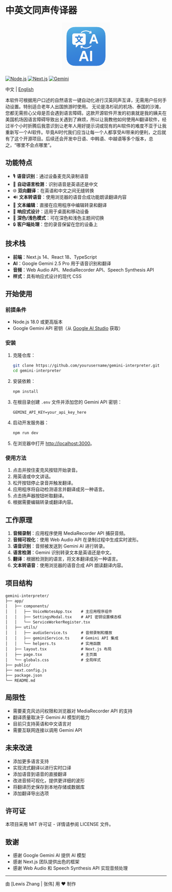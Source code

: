 # 中英文同声传译器

<p align="center">
  <img src="./public/icon-192x192.png" alt="中英文同声传译器图标" width="150">
</p>


[![Node.js](https://img.shields.io/badge/Node.js-v18.0%2B-brightgreen)](https://nodejs.org/)
[![Next.js](https://img.shields.io/badge/Next.js-v14-black)](https://nextjs.org/)
[![Gemini](https://img.shields.io/badge/Gemini-2.5%20Pro-blue)](https://ai.google.dev/)

中文 | [English](README.md)

本软件可根据用户口述的自然语言一键自动化进行汉英同声互译，无需用户任何手动设置。特别适合老年人出国旅游时使用。
无论是洛杉矶的机场、泰国的沙滩，您都无需担心父母是否会遇到语言障碍。这款开源软件开发的初衷就是我的姨夫在美国机场因语言障碍导致出关遇到了麻烦，所以让我教他如何使用AI翻译软件，经过半个小时折腾后我意识到让老年人用好提示词或现有的AI软件的难度不亚于让我重新写一个AI软件。毕竟AI时代我们应当让每一个人都享受AI带来的便利，之后就有了这个开源项目。后续还会开发中日语、中韩语、中越语等多个版本，总之，“哪里不会点哪里”。

## 功能特点

- 🎙️ **语音识别**：通过设备麦克风录制语音
- 🔄 **自动语言检测**：识别语音是英语还是中文
- 🌐 **双向翻译**：在英语和中文之间无缝转换
- 🔊 **文本转语音**：使用浏览器的语音合成功能朗读翻译内容
- 📝 **文本编辑**：直接在应用程序中编辑转录和翻译
- 📱 **响应式设计**：适用于桌面和移动设备
- 🌙 **深色/浅色模式**：可在深色和浅色主题间切换
- 🔒 **客户端处理**：您的录音保留在您的设备上

## 技术栈

- **前端**：Next.js 14、React 18、TypeScript
- **AI**：Google Gemini 2.5 Pro 用于语音识别和翻译
- **音频**：Web Audio API、MediaRecorder API、Speech Synthesis API
- **样式**：具有响应式设计的现代 CSS

## 开始使用

### 前提条件

- Node.js 18.0 或更高版本
- Google Gemini API 密钥（从 [Google AI Studio](https://aistudio.google.com/) 获取）

### 安装

1. 克隆仓库：
   ```bash
   git clone https://github.com/yourusername/gemini-interpreter.git
   cd gemini-interpreter
   ```

2. 安装依赖：
   ```bash
   npm install
   ```

3. 在根目录创建 `.env` 文件并添加您的 Gemini API 密钥：
   ```
   GEMINI_API_KEY=your_api_key_here
   ```

4. 启动开发服务器：
   ```bash
   npm run dev
   ```

5. 在浏览器中打开 [http://localhost:3000](http://localhost:3000)。

### 使用方法

1. 点击并按住麦克风按钮开始录音。
2. 用英语或中文讲话。
3. 松开按钮停止录音并触发翻译。
4. 应用程序将自动检测语言并翻译成另一种语言。
5. 点击扬声器按钮听取翻译。
6. 根据需要编辑转录或翻译内容。

## 工作原理

1. **音频录制**：应用程序使用 MediaRecorder API 捕获音频。
2. **音频可视化**：使用 Web Audio API 在录制过程中生成实时波形。
3. **语音识别**：音频被发送到 Gemini AI 进行转录。
4. **语言检测**：Gemini 识别转录文本是英语还是中文。
5. **翻译**：根据检测到的语言，将文本翻译成另一种语言。
6. **文本转语音**：使用浏览器的语音合成 API 朗读翻译内容。

## 项目结构

```
gemini-interpreter/
├── app/
│   ├── components/
│   │   ├── VoiceNotesApp.tsx    # 主应用程序组件
│   │   ├── SettingsModal.tsx    # API 密钥设置模态框
│   │   └── ServiceWorkerRegister.tsx
│   ├── utils/
│   │   ├── audioService.ts      # 音频录制和播放
│   │   ├── geminiService.ts     # Gemini API 集成
│   │   └── helpers.ts           # 实用函数
│   ├── layout.tsx               # Next.js 布局
│   ├── page.tsx                 # 主页面
│   └── globals.css              # 全局样式
├── public/
├── next.config.js
├── package.json
└── README.md
```

## 局限性

- 需要麦克风访问权限和浏览器对 MediaRecorder API 的支持
- 翻译质量取决于 Gemini AI 模型的能力
- 目前只支持英语和中文语言对
- 需要互联网连接以调用 Gemini API

## 未来改进

- 添加更多语言支持
- 实现流式翻译以进行实时口译
- 添加语音到语音的直接翻译
- 改进音频可视化，提供更详细的波形
- 将翻译历史保存到本地存储或数据库
- 添加翻译导出选项

## 许可证

本项目采用 MIT 许可证 - 详情请参阅 LICENSE 文件。

## 致谢

- 感谢 Google Gemini AI 提供 AI 模型
- 感谢 Next.js 团队提供出色的框架
- 感谢 Web Audio 和 Speech Synthesis API 实现音频处理

---

由 [Lewis Zhang | 张伟] 用 ❤️ 制作 
